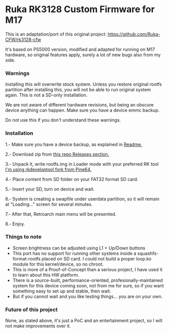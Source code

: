 # Ruka RK3128 Custom Firmware for M17

This is an adaptation/port of this original project: https://github.com/Ruka-CFW/rk3128-cfw

It's based on PS5000 version, modified and adapted for running on M17 hardware, so original features apply, surely a lot of new bugs also from my side.

### Warnings

Installing this will overwrite stock system. Unless you restore original rootfs partition after installing this, you will not be able to run original system again.
This is not a SD-only installation. 

We are not aware of different hardware revisions, but being an obscure device anything can happen. Make sure you have a device emmc backup.

Do not use this if you don't understand these warnings.

### Installation

1.- Make sure you have a device backup, as explained in [Readme.](https://github.com/octathorp/m17_tools/blob/master/README.md)

2.- Download zip from [this repo Releases section.](https://github.com/octathorp/m17_tools/releases)

3.- Unpack it, write rootfs.img in Loader mode with your preferred RK tool [I'm using rkdeveloptool fork from Pine64.](https://gitlab.com/pine64-org/quartz-bsp/rkdeveloptool)

4.- Place content from SD folder on your FAT32 format SD card.

5.- Insert your SD, turn on device and wait.

6.- System is creating a swapfile under userdata partition, so it will remain at "Loading..." screen for several minutes.

7.- After that, Retroarch main menu will be presented.

8.- Enjoy.

### Things to note

- Screen brightness can be adjusted using L1 + Up/Down buttons
- This port has no support for running other systems inside a squashfs-format-rootfs placed on SD card. I could not build a proper loop.ko module for this kernel/device, so no chroot.
- This is more of a Proof-of-Concept than a serious project, I have used it to learn about this HW platform.
- There is a source-built, performance-oriented, profesionally-maintained system for this device coming soon, not from me for sure, so if you want something easy to set up and stable, then wait.
- But if you cannot wait and you like testing things... you are on your own.

### Future of this project

None, as stated above, it's just a PoC and an entertainment project, so I will not make improvements over it.

